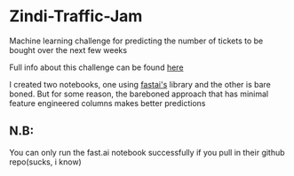 # Zindi-Traffic-Jam
Machine learning challenge for predicting the  number of tickets to be bought over the next few weeks

Full info about this challenge can be found [here](https://zindi.africa/competitions/traffic-jam-predicting-peoples-movement-into-nairobi)

I created two notebooks, one using [fastai's](https://www.fast.ai) library and the other is bare boned.
But for some reason, the bareboned approach that has minimal feature engineered columns makes better predictions

## N.B:
You can only run the fast.ai notebook successfully if you pull in their github repo(sucks, i know)
